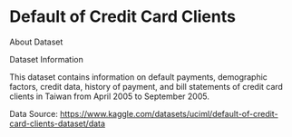 # Default of Credit Card Clients 

About Dataset

Dataset Information

This dataset contains information on default payments, demographic factors, credit data, history of payment, and bill statements of credit card clients in Taiwan from April 2005 to September 2005.


Data Source:
https://www.kaggle.com/datasets/uciml/default-of-credit-card-clients-dataset/data

